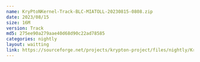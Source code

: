 ```yaml
---
name: KryPtoNKernel-Track-BLC-MIATOLL-20230815-0808.zip
date: 2023/08/15
size: 16M
version: Track
md5: 275ee90a279aae40d68d90c22ad78585
categories: nightly
layout: waitting
link: https://sourceforge.net/projects/krypton-project/files/nightly/KryPtoNKernel-Track-BLC-MIATOLL-20230815-0808.zip
---
```

